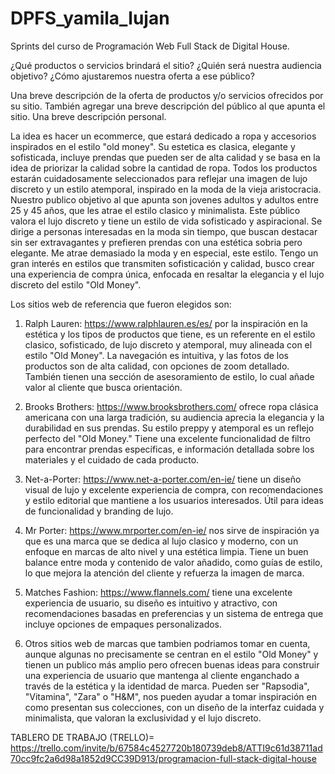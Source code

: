 # DPFS_yamila_lujan
Sprints del curso de Programación Web Full Stack de Digital House.

¿Qué productos o servicios brindará el sitio? ¿Quién será nuestra audiencia objetivo? ¿Cómo ajustaremos nuestra oferta a ese público?

Una breve descripción de la oferta de productos y/o servicios ofrecidos por su sitio. También agregar una breve descripción del público al que apunta el sitio.
Una breve descripción personal.

La idea es hacer un ecommerce, que estará dedicado a ropa y accesorios inspirados en el estilo "old money". Su estetica es clasica, elegante y sofisticada, incluye prendas que pueden ser de alta calidad y se basa en la idea de priorizar la calidad sobre la cantidad de ropa. 
Todos los productos estarán cuidadosamente seleccionados para reflejar una imagen de lujo discreto y un estilo atemporal, inspirado en la moda de la vieja aristocracia. 
Nuestro publico objetivo al que apunta son jovenes adultos y adultos entre 25 y 45 años, que les atrae el estilo clasico y minimalista. Este público valora el lujo discreto y tiene un estilo de vida sofisticado y aspiracional. Se dirige a personas interesadas en la moda sin tiempo, que buscan destacar sin ser extravagantes y prefieren prendas con una estética sobria pero elegante.
Me atrae demasiado la moda y en especial, este estilo. Tengo un gran interés en estilos que transmiten sofisticación y calidad, busco crear una experiencia de compra única, enfocada en resaltar la elegancia y el lujo discreto del estilo "Old Money".

Los sitios web de referencia que fueron elegidos son: 
1. Ralph Lauren: https://www.ralphlauren.es/es/ por la inspiración en la estética y los tipos de productos que tiene, es un referente en el estilo clasico, sofisticado, de lujo discreto y atemporal, muy alineada con el estilo "Old Money". La navegación es intuitiva, y las fotos de los productos son de alta calidad, con opciones de zoom detallado. También tienen una sección de asesoramiento de estilo, lo cual añade valor al cliente que busca orientación.

2. Brooks Brothers: https://www.brooksbrothers.com/ ofrece ropa clásica americana con una larga tradición, su audiencia aprecia la elegancia y la durabilidad en sus prendas. Su estilo preppy y atemporal es un reflejo perfecto del "Old Money." Tiene una excelente funcionalidad de filtro para encontrar prendas específicas, e información detallada sobre los materiales y el cuidado de cada producto.

3. Net-a-Porter: https://www.net-a-porter.com/en-ie/ tiene un diseño visual de lujo y excelente experiencia de compra, con recomendaciones y estilo editorial que mantiene a los usuarios interesados. Útil para ideas de funcionalidad y branding de lujo.

4. Mr Porter: https://www.mrporter.com/en-ie/ nos sirve de inspiración ya que es una marca que se dedica al lujo clasico y moderno, con un enfoque en marcas de alto nivel y una estética limpia. Tiene un buen balance entre moda y contenido de valor añadido, como guías de estilo, lo que mejora la atención del cliente y refuerza la imagen de marca.

5. Matches Fashion: https://www.flannels.com/ tiene una excelente experiencia de usuario, su diseño es intuitivo y atractivo, con recomendaciones basadas en preferencias y un sistema de entrega que incluye opciones de empaques personalizados.

6. Otros sitios web de marcas que tambien podriamos tomar en cuenta, aunque algunas no precisamente se centran en el estilo "Old Money" y tienen un publico más amplio pero ofrecen buenas ideas para construir una experiencia de usuario que mantenga al cliente enganchado a través de la estética y la identidad de marca. Pueden ser "Rapsodia", "Vitamina", "Zara" o "H&M", nos pueden ayudar a tomar inspiración en como presentan sus colecciones, con un diseño de la interfaz cuidada y minimalista, que valoran la exclusividad y el lujo discreto. 

TABLERO DE TRABAJO (TRELLO)= https://trello.com/invite/b/67584c4527720b180739deb8/ATTI9c61d38711ad70cc9fc2a6d98a1852d9CC39D913/programacion-full-stack-digital-house
